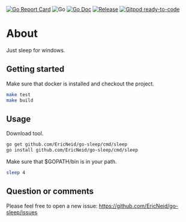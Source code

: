<!-- markdownlint-disable MD041-->
[![Go Report Card](https://goreportcard.com/badge/github.com/EricNeid/go-sleep?style=flat-square)](https://goreportcard.com/report/github.com/EricNeid/go-sleep)
![Go](https://github.com/EricNeid/go-sleep/workflows/Go/badge.svg)
[![Go Doc](https://img.shields.io/badge/godoc-reference-blue.svg?style=flat-square)](http://godoc.org/github.com/EricNeid/go-sleep)
[![Release](https://img.shields.io/github/release/EricNeid/go-sleep.svg?style=flat-square)](https://github.com/EricNeid/go-sleep/releases/latest)
[![Gitpod ready-to-code](https://img.shields.io/badge/Gitpod-ready--to--code-blue?logo=gitpod)](https://gitpod.io/#https://github.com/EricNeid/go-sleep)

# About

Just sleep for windows.

## Getting started

Make sure that docker is installed and checkout the project.

```bash
make test
make build
```

## Usage

Download tool.

```bash
go get github.com/EricNeid/go-sleep/cmd/sleep
go install github.com/EricNeid/go-sleep/cmd/sleep
```

Make sure that $GOPATH/bin is in your path.

```bash
sleep 4
```

## Question or comments

Please feel free to open a new issue:
<https://github.com/EricNeid/go-sleep/issues>
